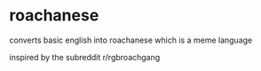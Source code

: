 # roachanese
converts basic english into roachanese which is a meme language 

inspired by the subreddit r/rgbroachgang
